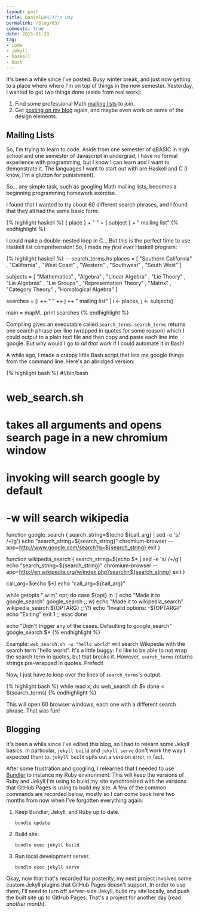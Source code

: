 ```yaml
---
layout: post
title: Daniel&#8217;s Day
permalink: /blog/03/
comments: true
date: 2015-01-28
tag:
- code
- jekyll
- haskell
- bash
---
```


It's been a while since I've posted. Busy winter break, and just now
getting to a place where where I'm on top of things in the new semester.
Yesterday, I wanted to get two things done (aside from real work):

1. Find some professional Math [mailing lists](#mailing-list)
   to join.
2. Get [posting on my blog](#blogging) again, and maybe
   even work on some of the design elements.

<!--break-->

<h2 id="mailing-list">Mailing Lists</h2>

So, I'm trying to learn to code. Aside from one semester of qBASIC in
high school and one semester of Javascript in undergrad, I have no
formal experience with programming, but I know I can learn and I want to
demonstrate it. The languages I want to start out with are Haskell and C
(I know, I'm a glutton for punishment).

So... any simple task, such as googling Math mailing lists, becomes a
beginning programming homework exercise.

I found that I wanted to try about 60 different search phrases, and I
found that they all had the same basic form:

{% highlight haskell %}
{ place } + " " + { subject } + " mailing list"
{% endhighlight %}

I could make a double-nested loop in C... But this is the perfect time
to use Haskell list comprehension! So, I made my *first ever* Haskell
program:

{% highlight haskell %}
-- search_terms.hs
places = [ "Southern California"
         , "California"
         , "West Coast"
         , "Western"
         , "Southwest"
         , "South West"
         ]

subjects = [ "Mathematics"
           , "Algebra"
           , "Linear Algebra"
           , "Lie Theory"
           , "Lie Algebras"
           , "Lie Groups"
           , "Representation Theory"
           , "Matrix"
           , "Category Theory"
           , "Homological Algebra"
           ]

searches = [i ++ " " ++ j ++ " mailing list" | i <- places, j <- subjects]

main = mapM_ print searches
{% endhighlight %}

Compiling gives an executable called <code>search_terms</code>.
<code>search_terms</code> returns one search phrase per line (wrapped
in quotes for some reason) which I could output to a plain text file and
then copy and paste each line into google. But why would I go to *all
that work* if I could automate it in Bash!

A while ago, I made a crappy little Bash script that lets me google
things from the command line. Here's an abridged version:

{% highlight bash %}
#!/bin/bash

# web_search.sh
# takes all arguments and opens search page in a new chromium window

# invoking will search google by default
# -w will search wikipedia

function google_search {
    search_string=$(echo ${call_arg} | sed -e 's/ /+/g')
    echo "search_string=${search_string}"
    chromium-browser --app=http://www.google.com/search?q=${search_string}
    exit
    }

function wikipedia_search {
    search_string=$(echo $* | sed -e 's/ /+/g')
    echo "search_string=${search_string}"
    chromium-browser --app=http://en.wikipedia.org/w/index.php?search=${search_string}
    exit
    }

call_arg=$(echo $*)
echo "call_arg=${call_arg}"

while getopts ":w:m" opt; do
    case ${opt} in
        :)
            echo "Made it to google_search"
            google_search
            ;;
        w)
            echo "Made it to wikipedia_search"
            wikipedia_search ${OPTARG}
            ;;
        \?)
            echo "Invalid options: -${OPTARG}"
            echo "Exiting"
            exit 1
            ;;
        esac
    done

echo "Didn't trigger any of the cases. Defaulting to google_search"
google_search $*
{% endhighlight %}

Example: <code>web_search.sh -w "hello world"</code> will search
Wikipedia with the search term "hello world". It's a little buggy: I'd
like to be able to not wrap the search term in quotes, but that breaks
it. However, <code>search_terms</code> returns strings pre-wrapped in
quotes. Prefect!

Now, I just have to loop over the lines of <code>search_terms</code>'s
output.

{% highlight bash %}
while read x; do
	web_search.sh $x
done < $(search_terms)
{% endhighlight %}

This will open 60 browser windows, each one with a different search
phrase. That was fun!

<h2 id="blogging">Blogging</h2>

It's been a while since I've edited this blog, so I had to relearn some
Jekyll basics. In particular, <code>jekyll build</code> and <code>jekyll
serve</code> don't work the way I expected them to. <code>jekyll build</code>
spits out a version error, in fact.

After some frustration and googling, I relearned that I needed to
use [Bundler](http://bundler.io/) to instance my Ruby environment. This
will keep the versions of Ruby and Jekyll I'm using to build my site
synchronized with the versions that GitHub Pages is using to build my
site. A few of the common commands are recorded below, mostly so I can
come back here two months from now when I've forgotten everything again:

1. Keep Bundler, Jekyll, and Ruby up to date.

	<pre><code>bundle update</code></pre>

2. Build site.

	<pre><code>bundle exec jekyll build</code></pre>

3. Run local development server.

	<pre><code>bundle exec jekyll serve</code></pre>

Okay, now that that's recorded for posterity, my next project involves
some custom Jekyll plugins that GitHub Pages doesn't support. In order
to use them, I'll need to turn off server-side Jekyll, build my site
locally, and push the built site up to GitHub Pages. That's a project
for another day (read: *another month*).


